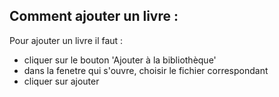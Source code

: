 ## Comment ajouter un livre :

Pour ajouter un livre il faut :
- cliquer sur le bouton 'Ajouter à la bibliothèque'
- dans la fenetre qui s'ouvre, choisir le fichier correspondant
- cliquer sur ajouter